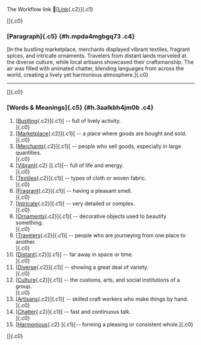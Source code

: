 The Workflow link
👏[[Link](https://www.google.com/url?q=http://www.google.com&sa=D&source=editors&ust=1758665952332037&usg=AOvVaw0WMJZ8K8DMpFxLfK4AYcLk){.c2}]{.c1}

[]{.c0}

### [Paragraph]{.c5} {#h.mpda4mgbgq73 .c4}

[In the bustling marketplace, merchants displayed vibrant textiles,
fragrant spices, and intricate ornaments. Travelers from distant lands
marveled at the diverse culture, while local artisans showcased their
craftsmanship. The air was filled with animated chatter, blending
languages from across the world, creating a lively yet harmonious
atmosphere.]{.c0}

------------------------------------------------------------------------

[]{.c0}

### [Words & Meanings]{.c5} {#h.3aalkbh4jm0b .c4}

1.  [[Bustling](https://www.google.com/url?q=http://www.google.com&sa=D&source=editors&ust=1758665952333747&usg=AOvVaw09H2IHYZKdc7Y60EoB_6f1){.c2}]{.c1}[ --
    full of lively activity.\
    ]{.c0}
2.  [[Marketplace](https://www.google.com/url?q=http://www.google.com&sa=D&source=editors&ust=1758665952334112&usg=AOvVaw3l3ILosi92UHbZBs2FNxwW){.c2}]{.c1}[ --
    a place where goods are bought and sold.\
    ]{.c0}
3.  [[Merchants](https://www.google.com/url?q=http://www.google.com&sa=D&source=editors&ust=1758665952334455&usg=AOvVaw2tHyC_7A23YNxg6YGeysO6){.c2}]{.c1}[ --
    people who sell goods, especially in large quantities.\
    ]{.c0}
4.  [[Vibrant](https://www.google.com/url?q=http://www.google.com&sa=D&source=editors&ust=1758665952334747&usg=AOvVaw2UZm5JVUbTXDcNXut5ahTw){.c2}
    ]{.c1}[-- full of life and energy.\
    ]{.c0}
5.  [[Textiles](https://www.google.com/url?q=http://www.google.com&sa=D&source=editors&ust=1758665952334988&usg=AOvVaw3se0IchHPknCaoTMFQk37c){.c2}]{.c1}[ --
    types of cloth or woven fabric.\
    ]{.c0}
6.  [[Fragrant](https://www.google.com/url?q=http://www.google.com&sa=D&source=editors&ust=1758665952335276&usg=AOvVaw2iOsoKeTMhORL5ocTBSt-f){.c2}]{.c1}[ --
    having a pleasant smell.\
    ]{.c0}
7.  [[Intricate](https://www.google.com/url?q=http://www.google.com&sa=D&source=editors&ust=1758665952335535&usg=AOvVaw0hVDBY7fmNPV9xRlz3mLB8){.c2}]{.c1}[ --
    very detailed or complex.\
    ]{.c0}
8.  [[Ornaments](https://www.google.com/url?q=http://www.google.com&sa=D&source=editors&ust=1758665952335795&usg=AOvVaw2AX3l6Kp9iwNRxfZvn16e6){.c2}]{.c1}[ --
    decorative objects used to beautify something.\
    ]{.c0}
9.  [[Travelers](https://www.google.com/url?q=http://www.google.com&sa=D&source=editors&ust=1758665952336062&usg=AOvVaw2jrDrv8gGuNl3SmMEFrWO8){.c2}]{.c1}[ --
    people who are journeying from one place to another.\
    ]{.c0}
10. [[Distant](https://www.google.com/url?q=http://www.google.com&sa=D&source=editors&ust=1758665952336330&usg=AOvVaw2dlT57AenI_eNS40E_teTi){.c2}]{.c1}[ --
    far away in space or time.\
    ]{.c0}
11. [[Diverse](https://www.google.com/url?q=http://www.google.com&sa=D&source=editors&ust=1758665952336561&usg=AOvVaw3g8Jkffw43LDSZuNkxL-qc){.c2}]{.c1}[ --
    showing a great deal of variety.\
    ]{.c0}
12. [[Culture](https://www.google.com/url?q=http://www.google.com&sa=D&source=editors&ust=1758665952336812&usg=AOvVaw2_QWIJO2sh_C4cRD3D050F){.c2}]{.c1}[ --
    the customs, arts, and social institutions of a group.\
    ]{.c0}
13. [[Artisans](https://www.google.com/url?q=http://www.google.com&sa=D&source=editors&ust=1758665952337093&usg=AOvVaw2AEobkBvVJU6h-e_vuqaX4){.c2}]{.c1}[ --
    skilled craft workers who make things by hand.\
    ]{.c0}
14. [[Chatter](https://www.google.com/url?q=http://www.google.com&sa=D&source=editors&ust=1758665952337359&usg=AOvVaw2qbGNOzwYla9OuNIzPuauZ){.c2}]{.c1}[ --
    fast and continuous talk.\
    ]{.c0}
15. [[Harmonious](https://www.google.com/url?q=http://www.google.com&sa=D&source=editors&ust=1758665952337599&usg=AOvVaw2jb8A39Ae6BxP3m4IGuQrt){.c2}
    ]{.c1}[-- forming a pleasing or consistent whole.]{.c0}

[]{.c0}
